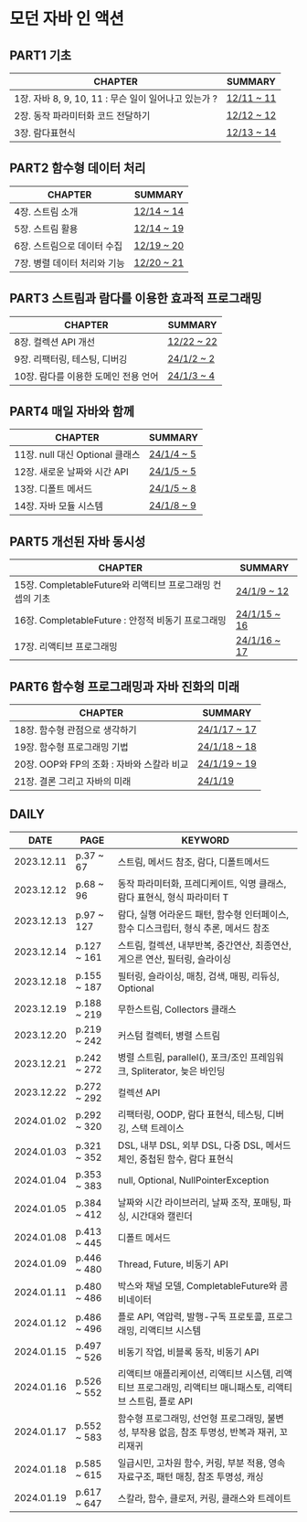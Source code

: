 # 모던 자바 인 액션

## PART1 기초
| **CHAPTER**                              | **SUMMARY**                                                                                           |
|------------------------------------------|-------------------------------------------------------------------------------------------------------|
| 1장. 자바  8, 9, 10, 11 :  무슨 일이 일어나고 있는가 ? | [12/11 ~ 11](https://github.com/crystalYoo99/java/blob/main/modern-java-in-action/chap01/Chapter1.md) |
| 2장. 동작 파라미터화 코드 전달하기                     | [12/12 ~ 12](https://github.com/crystalYoo99/java/blob/main/modern-java-in-action/chap02/Chapter2.md) |
| 3장. 람다표현식                                | [12/13 ~ 14](https://github.com/crystalYoo99/java/blob/main/modern-java-in-action/chap03/Chapter3.md) |

## PART2 함수형 데이터 처리
| **CHAPTER**                              | **SUMMARY**                                                                                           |
|------------------------------------------|-------------------------------------------------------------------------------------------------------|
| 4장. 스트림 소개                               | [12/14 ~ 14](https://github.com/crystalYoo99/java/blob/main/modern-java-in-action/chap04/Chapter4.md) |
| 5장. 스트림 활용                               | [12/14 ~ 19](https://github.com/crystalYoo99/java/blob/main/modern-java-in-action/chap05/Chapter5.md) |
| 6장. 스트림으로 데이터 수집                         | [12/19 ~ 20](https://github.com/crystalYoo99/java/blob/main/modern-java-in-action/chap06/Chapter6.md) |
| 7장. 병렬 데이터 처리와 기능                        | [12/20 ~ 21](https://github.com/crystalYoo99/java/blob/main/modern-java-in-action/chap07/Chapter7.md)  |

## PART3 스트림과 람다를 이용한 효과적 프로그래밍
| **CHAPTER**         | **SUMMARY**                                                                                            |
|---------------------|--------------------------------------------------------------------------------------------------------|
| 8장. 컬렉션 API 개선      | [12/22 ~ 22](https://github.com/crystalYoo99/java/blob/main/modern-java-in-action/chap08/Chapter8.md)  |
| 9장. 리팩터링, 테스팅, 디버깅  | [24/1/2 ~ 2](https://github.com/crystalYoo99/java/blob/main/modern-java-in-action/chap09/Chapter9.md)  |
| 10장. 람다를 이용한 도메인 전용 언어 | [24/1/3 ~ 4](https://github.com/crystalYoo99/java/blob/main/modern-java-in-action/chap10/Chapter10.md) |

## PART4 매일 자바와 함께
| **CHAPTER**               | **SUMMARY**                                                                                            |
|---------------------------|--------------------------------------------------------------------------------------------------------|
| 11장. null 대신 Optional 클래스 | [24/1/4 ~ 5](https://github.com/crystalYoo99/java/blob/main/modern-java-in-action/chap11/Chapter11.md) |
| 12장. 새로운 날짜와 시간 API       | [24/1/5 ~ 5](https://github.com/crystalYoo99/java/blob/main/modern-java-in-action/chap12/Chapter12.md) |
| 13장. 디폴트 메서드              | [24/1/5 ~ 8](https://github.com/crystalYoo99/java/blob/main/modern-java-in-action/chap13/Chapter13.md) |
| 14장. 자바 모듈 시스템            | [24/1/8 ~ 9](https://github.com/crystalYoo99/java/blob/main/modern-java-in-action/chap14/Chapter14.md) |

## PART5 개선된 자바 동시성
| **CHAPTER**                              | **SUMMARY**                                                                                              |
|------------------------------------------|----------------------------------------------------------------------------------------------------------|
| 15장. CompletableFuture와 리액티브 프로그래밍 컨셉의 기초 | [24/1/9 ~ 12](https://github.com/crystalYoo99/java/blob/main/modern-java-in-action/chap15/Chapter15.md)  |
| 16장. CompletableFuture : 안정적 비동기 프로그래밍   | [24/1/15 ~ 16](https://github.com/crystalYoo99/java/blob/main/modern-java-in-action/chap16/Chapter16.md) |
| 17장. 리액티브 프로그래밍    | [24/1/16 ~ 17](https://github.com/crystalYoo99/java/blob/main/modern-java-in-action/chap17/Chapter17.md) |

## PART6 함수형 프로그래밍과 자바 진화의 미래
| **CHAPTER**                   | **SUMMARY**                                                                                              |
|-------------------------------|----------------------------------------------------------------------------------------------------------|
| 18장. 함수형 관점으로 생각하기            | [24/1/17 ~ 17](https://github.com/crystalYoo99/java/blob/main/modern-java-in-action/chap18/Chapter18.md) |
| 19장. 함수형 프로그래밍 기법             | [24/1/18 ~ 18](https://github.com/crystalYoo99/java/blob/main/modern-java-in-action/chap19/Chapter19.md) |
| 20장. OOP와 FP의 조화 : 자바와 스칼라 비교 | [24/1/19 ~ 19](https://github.com/crystalYoo99/java/blob/main/modern-java-in-action/chap20/Chapter20.md) |
| 21장. 결론 그리고 자바의 미래            | [24/1/19](https://github.com/crystalYoo99/java/blob/main/modern-java-in-action/chap21/Chapter21.md)      |



## DAILY
| **DATE**   | **PAGE**    | **KEYWORD**                                                     |
|------------|-------------|-----------------------------------------------------------------|
| 2023.12.11 | p.37 ~ 67   | 스트림, 메서드 참조, 람다, 디폴트메서드                                         |
| 2023.12.12 | p.68 ~ 96   | 동작 파라미터화, 프레디케이트, 익명 클래스, 람다 표현식, 형식 파라미터 T                     |
| 2023.12.13 | p.97 ~ 127  | 람다, 실행 어라운드 패턴, 함수형 인터페이스, 함수 디스크립터, 형식 추론, 메서드 참조              |
| 2023.12.14 | p.127 ~ 161 | 스트림, 컬렉션, 내부반복, 중간연산, 최종연산, 게으른 연산, 필터링, 슬라이싱                   |
| 2023.12.18 | p.155 ~ 187 | 필터링, 슬라이싱, 매칭, 검색, 매핑, 리듀싱, Optional                            |
| 2023.12.19 | p.188 ~ 219 | 무한스트림, Collectors 클래스                                           |
| 2023.12.20 | p.219 ~ 242 | 커스텀 컬렉터, 병렬 스트림                                                 |
| 2023.12.21 | p.242 ~ 272 | 병렬 스트림, parallel(), 포크/조인 프레임워크, Spliterator, 늦은 바인딩            |
| 2023.12.22 | p.272 ~ 292 | 컬렉션 API                                                         |
| 2024.01.02 | p.292 ~ 320 | 리팩터링, OODP, 람다 표현식, 테스팅, 디버깅, 스택 트레이스                           |
| 2024.01.03 | p.321 ~ 352 | DSL, 내부 DSL, 외부 DSL, 다중 DSL, 메서드 체인, 중첩된 함수, 람다 표현식             |
| 2024.01.04 | p.353 ~ 383 | null, Optional, NullPointerException                            |
| 2024.01.05 | p.384 ~ 412 | 날짜와 시간 라이브러리, 날짜 조작, 포매팅, 파싱, 시간대와 캘린더                          |
| 2024.01.08 | p.413 ~ 445 | 디폴트 메서드                                                         |
| 2024.01.09 | p.446 ~ 480 | Thread, Future, 비동기 API                                         |
| 2024.01.11 | p.480 ~ 486 | 박스와 채널 모델, CompletableFuture와 콤비네이터                             |
| 2024.01.12 | p.486 ~ 496 | 플로 API, 역압력, 발행-구독 프로토콜, 프로그래밍, 리액티브 시스템                        |
| 2024.01.15 | p.497 ~ 526 | 비동기 작업, 비블록 동작, 비동기 API                                         |
| 2024.01.16 | p.526 ~ 552 | 리액티브 애플리케이션, 리액티브 시스템, 리액티브 프로그래밍, 리액티브 매니패스토, 리액티브 스트림, 플로 API |
| 2024.01.17 | p.552 ~ 583 | 함수형 프로그래밍, 선언형 프로그래밍, 불변성, 부작용 없음, 참조 투명성, 반복과 재귀, 꼬리재귀         |
| 2024.01.18 | p.585 ~ 615 | 일급시민, 고차원 함수, 커링, 부분 적용, 영속 자료구조, 패턴 매칭, 참조 투명성, 캐싱             |
| 2024.01.19 | p.617 ~ 647 | 스칼라, 함수, 클로저, 커링, 클래스와 트레이트                                                                |


